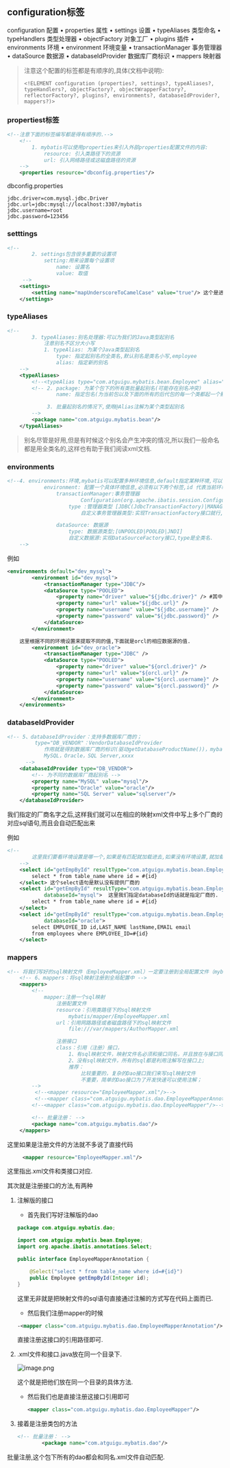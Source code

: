 ## configuration标签

configuration 配置
• properties 属性
• settings 设置
• typeAliases 类型命名
• typeHandlers 类型处理器
• objectFactory 对象工厂
• plugins 插件
• environments 环境
• environment 环境变量
• transactionManager 事务管理器
• dataSource 数据源
• databaseIdProvider 数据库厂商标识
• mappers 映射器

>   注意这个配置的标签都是有顺序的,具体(文档中说明):
>
>   ```
>   <!ELEMENT configuration (properties?, settings?, typeAliases?, typeHandlers?, objectFactory?, objectWrapperFactory?, reflectorFactory?, plugins?, environments?, databaseIdProvider?, mappers?)>
>   ```

### propertiest标签

```xml
<!--注意下面的标签编写都是得有顺序的.-->
	<!--
		1. mybatis可以使用properties来引入外部properties配置文件的内容:
			resource: 引入类路径下的资源
			url: 引入网络路径或这磁盘路径的资源
	-->
	<properties resource="dbconfig.properties"/>
```

dbconfig.properties

```properties
jdbc.driver=com.mysql.jdbc.Driver
jdbc.url=jdbc:mysql://localhost:3307/mybatis
jdbc.username=root
jdbc.password=123456

```

### setttings

```xml
<!--
	 	2. settings包含很多重要的设置项
	 		setting:用来设置每个设置项
	 			name: 设置名
	 			value: 取值
	 -->
	<settings>
		<setting name="mapUnderscoreToCamelCase" value="true"/> 这个是进行驼峰命名法的设置.
	</settings>
```

### typeAliases

```xml
<!--
		3. typeAliases:别名处理器:可以为我们的Java类型起别名
			注意别名不区分大小写
			1. typeAlias: 为某个Java类型起别名
				type: 指定起别名的全类名,默认别名是类名小写,employee
				alias: 指定新的别名
	-->
	<typeAliases>
		<!--<typeAlias type="com.atguigu.mybatis.bean.Employee" alias="emp"/>-->
		<!-- 2. package: 为某个包下的所有类批量起别名(可能存在别名冲突)
				name: 指定包名(为当前包以及下面的所有的后代包的每一个类都起一个默认别名,(默认小写)

			 3. 批量起别名的情况下,使用@Alias注解为某个类型起别名
		-->
		<package name="com.atguigu.mybatis.bean"/>
	</typeAliases>
```

>   别名尽管是好用,但是有时候这个别名会产生冲突的情况,所以我们一般命名都是用全类名的,这样也有助于我们阅读xml文档.

### environments

```xml
<!--4. environments:环境,mybatis可以配置多种环境信息,default指定某种环境,可以快速切换
			environment: 配置一个具体环境信息,必须有以下两个标签,id 代表当前环境的唯一标识
				transactionManager:事务管理器
						Configuration(org.apache.ibatis.session.Configuration)里面定义的别名而已
					type :管理器类型 [JDBC(JdbcTransactionFactory)|MANAGED(ManagedTransactionFactory)]
						自定义事务管理器类型:实现TransactionFactory接口就行,type指定就行.

				dataSource: 数据源
					type: 数据源类型;[UNPOOLED|POOLED|JNDI]
					自定义数据源:实现DataSourceFactory接口,type是全类名.
	-->
```

例如

```xml
<environments default="dev_mysql">
		<environment id="dev_mysql">
			<transactionManager type="JDBC"/>
			<dataSource type="POOLED">
				<property name="driver" value="${jdbc.driver}" /> #其中这里地方用的就是我们在上面用propertiest标签指定的文件内容.
				<property name="url" value="${jdbc.url}" />
				<property name="username" value="${jdbc.username}" />
				<property name="password" value="${jdbc.password}" />
			</dataSource>
		</environment>

    这里根据不同的环境设置来提取不同的值,下面就是orcl的相应数据源的值.
		<environment id="dev_oracle">
			<transactionManager type="JDBC" />
			<dataSource type="POOLED">
				<property name="driver" value="${orcl.driver}" />
				<property name="url" value="${orcl.url}" />
				<property name="username" value="${orcl.username}" />
				<property name="password" value="${orcl.password}" />
			</dataSource>
		</environment>
	</environments>
```



### databaseIdProvider

```xml
<!-- 5、databaseIdProvider：支持多数据库厂商的；
		 type="DB_VENDOR"：VendorDatabaseIdProvider
		 	作用就是得到数据库厂商的标识(驱动getDatabaseProductName())，mybatis就能根据数据库厂商标识来执行不同的sql;
		 	MySQL，Oracle，SQL Server,xxxx
	  -->
	<databaseIdProvider type="DB_VENDOR">
		<!-- 为不同的数据库厂商起别名 -->
		<property name="MySQL" value="mysql"/>
		<property name="Oracle" value="oracle"/>
		<property name="SQL Server" value="sqlserver"/>
	</databaseIdProvider>

```

我们指定的厂商名字之后,这样我们就可以在相应的映射xml文件中写上多个厂商的对应sql语句,而且会自动匹配出来

例如

```xml
<!--
        这里我们要看环境设置是哪一个,如果是有匹配就加载进去,如果没有环境设置,就加载默认的.
    -->
    <select id="getEmpById" resultType="com.atguigu.mybatis.bean.Employee">
		select * from table_name where id = #{id}
	</select> 这个select语句是默认没有提供厂商的
    <select id="getEmpById" resultType="com.atguigu.mybatis.bean.Employee"
            databaseId="mysql">  这里我们指定databaseId的话就是指定厂商的.
		select * from table_name where id = #{id}
	</select>
    <select id="getEmpById" resultType="com.atguigu.mybatis.bean.Employee"
            databaseId="oracle">
		select EMPLOYEE_ID id,LAST_NAME	lastName,EMAIL email
		from employees where EMPLOYEE_ID=#{id}
	</select>
```

### mappers

```xml
<!-- 将我们写好的sql映射文件（EmployeeMapper.xml）一定要注册到全局配置文件（mybatis-config.xml）中 -->
	<!-- 6、mappers：将sql映射注册到全局配置中 -->
	<mappers>
		<!--
			mapper:注册一个sql映射
				注册配置文件
				resource：引用类路径下的sql映射文件
					mybatis/mapper/EmployeeMapper.xml
				url：引用网路路径或者磁盘路径下的sql映射文件
					file:///var/mappers/AuthorMapper.xml

				注册接口
				class：引用（注册）接口，
					1、有sql映射文件，映射文件名必须和接口同名，并且放在与接口同一目录下；
					2、没有sql映射文件，所有的sql都是利用注解写在接口上;
					推荐：
						比较重要的，复杂的Dao接口我们来写sql映射文件
						不重要，简单的Dao接口为了开发快速可以使用注解；
		-->
		 <!--<mapper resource="EmployeeMapper.xml"/>-->
		 <!--<mapper class="com.atguigu.mybatis.dao.EmployeeMapperAnnotation"/>-->
		<!--<mapper class="com.atguigu.mybatis.dao.EmployeeMapper"/>-->

		<!-- 批量注册： -->
		<package name="com.atguigu.mybatis.dao"/>
	</mappers>
```

这里如果是注册文件的方法就不多说了直接代码

```xml
	 <mapper resource="EmployeeMapper.xml"/>
```

这里指出.xml文件和类接口对应.



其次就是注册接口的方法,有两种

1.  注解版的接口

    -   首先我们写好注解版的dao

    ```java
    package com.atguigu.mybatis.dao;
    
    import com.atguigu.mybatis.bean.Employee;
    import org.apache.ibatis.annotations.Select;
    
    public interface EmployeeMapperAnnotation {
    
        @Select("select * from table_name where id=#{id}")
        public Employee getEmpById(Integer id);
    }
    
    ```

    这里无非就是把映射文件的sql语句直接通过注解的方式写在代码上面而已.

    -   然后我们注册mapper的时候

    ```xml
    -<mapper class="com.atguigu.mybatis.dao.EmployeeMapperAnnotation"/>
    ```

    直接注册这接口的引用路径即可.

2.  .xml文件和接口.java放在同一个目录下.

    ![image.png](https://upload-images.jianshu.io/upload_images/6836439-ee860652b35b31d9.png?imageMogr2/auto-orient/strip%7CimageView2/2/w/1240)

    这个就是把他们放在同一个目录的具体方法.

    -   然后我们也是直接注册这接口引用即可

        ```xml
        <mapper class="com.atguigu.mybatis.dao.EmployeeMapper"/>
        ```

3.  接着是注册类包的方法

    ```xml
    <!-- 批量注册： -->
    		<package name="com.atguigu.mybatis.dao"/>
    ```


批量注册,这个包下所有的dao都会和同名.xml文件自动匹配.





